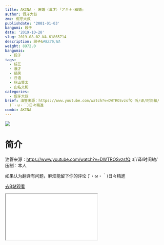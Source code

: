 ```yaml
---
title: AKINA - 离婚（漫才）「アキナ-離婚」
author: 假牙大叔
zmz: 假牙大叔
publishdate: '2001-01-03'
bangumi: 段子
date: '2019-10-28'
slug: 2019-08-02-NA-61865714
description: 段子&#8226;NA
weight: 8972.0
bangumis:
  - 段子
tags:
  - 综艺
  - 漫才
  - 搞笑
  - 日语
  - 秋山賢太
  - 山名文和
categories:
  - 假牙大叔
brief: 油管来源：https://www.youtube.com/watch?v=DWTROSvzsfQ 听/译/时间轴/压制：本人 如果认为翻译有问题，麻烦能留下你的评论
  (´・ω・｀)日々精進
combi: AKINA
---
```

![](https://raw.githubusercontent.com/tcgriffith/owaraisite/master/static/tmpimg/7abaa0a15c791bf948efbaa1674d0941a7f45895.jpg.480.jpg)
# 简介  
油管来源：https://www.youtube.com/watch?v=DWTROSvzsfQ
听/译/时间轴/压制：本人

如果认为翻译有问题，麻烦能留下你的评论
(´・ω・｀)日々精進  

[去B站观看](https://www.bilibili.com/video/av61865714/)
<div class ="resp-container"><iframe class="testiframe" src="//player.bilibili.com/player.html?aid=61865714"", scrolling="no", allowfullscreen="true" > </iframe></div> 
